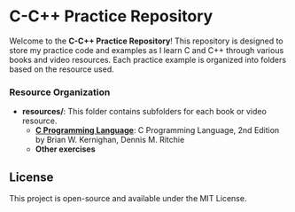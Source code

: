 # C-C++ Practice Repository

Welcome to the **C-C++ Practice Repository**! This repository is designed to store my practice code and examples as I learn C and C++ through various books and video resources. Each practice example is organized into folders based on the resource used.


### **Resource Organization**
- **resources/**: This folder contains subfolders for each book or video resource.
  - **[C Programming Language](https://www.amazon.com/Programming-Language-2nd-Brian-Kernighan/dp/0131103628/ref=sims_dp_d_dex_ai_speed_loc_mtl_v5_t1_d_sccl_1_4/133-6894747-5349663?pd_rd_w=XVVlz&content-id=amzn1.sym.281550a9-05fa-4fa0-a033-b1923adca8ef&pf_rd_p=281550a9-05fa-4fa0-a033-b1923adca8ef&pf_rd_r=8HAVE6SKKKDATFTNS8YA&pd_rd_wg=J0dQj&pd_rd_r=8125d936-c6a9-4fb7-a7e7-86ed2783a9df&pd_rd_i=0131103628&psc=1)**: C Programming Language, 2nd Edition by Brian W. Kernighan, Dennis M. Ritchie
  - **Other exercises**

## License
This project is open-source and available under the MIT License.


